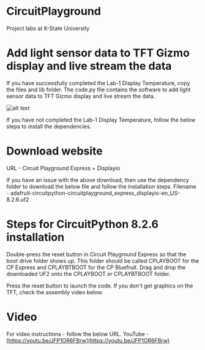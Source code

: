 # CircuitPlayground
Project labs at K-State University

# Add light sensor data to TFT Gizmo display and live stream the data
If you have successfully completed the Lab-1 Display Temperature, copy the files and lib folder. The code.py file contains the software to add light sensor data to TFT Gizmo display and live stream the data.

![alt text](https://github.com/balajibalasubramaniam/CircuitPlayground/blob/main/DisplayTemperature/TempLightAndLive.jpg)

If you have not completed the Lab-1 Display Temperature, follow the below steps to install the dependencies.

# Download website
URL - Circuit Playground Express + Displayio

If you have an issue with the above download, then use the dependency folder to download the below file and follow the installation steps. Filename - adafruit-circuitpython-circuitplayground_express_displayio-en_US-8.2.6.uf2

# Steps for CircuitPython 8.2.6 installation
Double-press the reset button in Circuit Playground Express so that the boot drive folder shows up. This folder should be called CPLAYBOOT for the CP Express and CPLAYBTBOOT for the CP Bluefruit. Drag and drop the downloaded UF2 onto the CPLAYBOOT or CPLAYBTBOOT folder.

Press the reset button to launch the code. If you don't get graphics on the TFT, check the assembly video below.

# Video
For video instructions - follow the below URL.
YouTube - [https://youtu.be/JFP1OR6FBrw](https://youtu.be/JFP1OR6FBrw)
